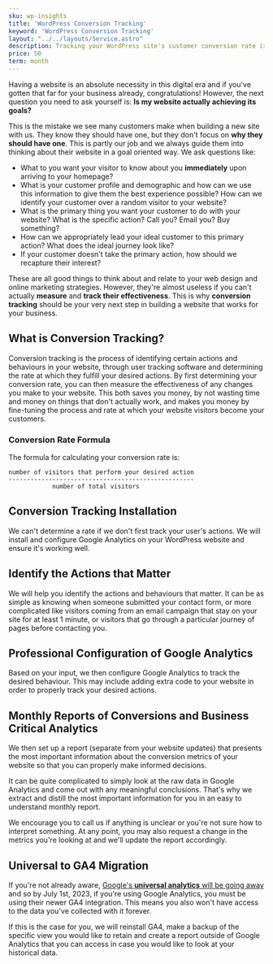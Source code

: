 ```yaml
---
sku: wp-insights
title: 'WordPress Conversion Tracking'
keyword: 'WordPress Conversion Tracking'
layout: "../../layouts/Service.astro"
description: Tracking your WordPress site's customer conversion rate is a fundamental to any decision you make with your website. We will take care of all the technicalities for you.
price: 50
term: month
---
```


Having a website is an absolute necessity in this digital era and if you've gotten that far for your business already, congratulations! However, the next question you need to ask yourself is: **Is my website actually achieving its goals?**

This is the mistake we see many customers make when building a new site with us. They know they should have one, but they don't focus on __why they should have one__. This is partly our job and we always guide them into thinking about their website in a goal oriented way. We ask questions like:

- What to you want your visitor to know about you __immediately__ upon arriving to your homepage?
- What is your customer profile and demographic and how can we use this information to give them the best experience possible? How can we identify your customer over a random visitor to your website?
- What is the primary thing you want your customer to do with your website? What is the specific action? Call you? Email you? Buy something?
- How can we appropriately lead your ideal customer to this primary action? What does the ideal journey look like?
- If your customer doesn't take the primary action, how should we recapture their interest?

These are all good things to think about and relate to your web design and online marketing strategies. However, they're almost useless if you can't actually **measure** and **track their effectiveness**. This is why **conversion tracking** should be your very next step in building a website that works for your business. 

## What is Conversion Tracking?

Conversion tracking is the process of identifying certain actions and behaviours in your website, through user tracking software and determining the rate at which they fulfill your desired actions. By first determining your conversion rate, you can then measure the effectiveness of any changes you make to your website. This both saves you money, by not wasting time and money on things that don't actually work, and makes you money by fine-tuning the process and rate at which your website visitors become your customers. 

### Conversion Rate Formula

The formula for calculating your conversion rate is:

```
number of visitors that perform your desired action
---------------------------------------------------
            number of total visitors
```

## Conversion Tracking Installation

We can't determine a rate if we don't first track your user's actions. We will install and configure Google Analytics on your WordPress website and ensure it's working well. 

## Identify the Actions that Matter

We will help you identify the actions and behaviours that matter. It can be as simple as knowing when someone submitted your contact form, or more complicated like visitors coming from an email campaign that stay on your site for at least 1 minute, or visitors that go through a particular journey of pages before contacting you. 

## Professional Configuration of Google Analytics

Based on your input, we then configure Google Analytics to track the desired behaviour. This may include adding extra code to your website in order to properly track your desired actions. 

## Monthly Reports of Conversions and Business Critical Analytics

We then set up a report (separate from your website updates) that presents the most important information about the conversion metrics of your website so that you can properly make informed decisions. 

It can be quite complicated to simply look at the raw data in Google Analytics and come out with any meaningful conclusions. That's why we extract and distill the most important information for you in an easy to understand monthly report. 

We encourage you to call us if anything is unclear or you're not sure how to interpret something. At any point, you may also request a change in the metrics you're looking at and we'll update the report accordingly. 

## Universal to GA4 Migration

If you're not already aware, [Google's **universal analytics** will be going away](https://support.google.com/analytics/answer/11583528?hl=en) and so by July 1st, 2023, if you're using Google Analytics, you must be using their newer GA4 integration. This means you also won't have access to the data you've collected with it forever. 

If this is the case for you, we will reinstall GA4, make a backup of the specific view you would like to retain and create a report outside of Google Analytics that you can access in case you would like to look at your historical data. 

